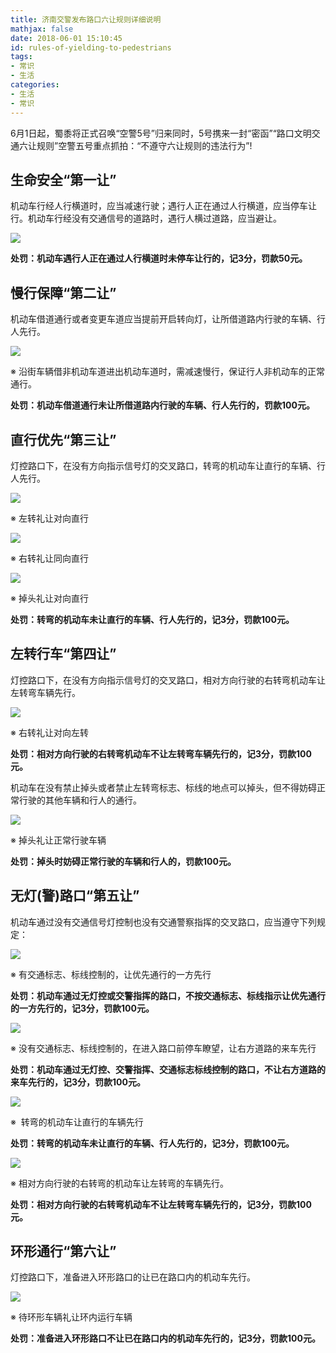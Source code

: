 ```yaml
---
title: 济南交警发布路口六让规则详细说明
mathjax: false
date: 2018-06-01 15:10:45
id: rules-of-yielding-to-pedestrians 
tags:
- 常识
- 生活
categories:
- 生活
- 常识
---
```


6月1日起，蜀黍将正式召唤“空警5号”归来同时，5号携来一封“密函”“路口文明交通六让规则”空警五号重点抓拍：“不遵守六让规则的违法行为”!

<!---more---> 

## 生命安全“第一让” 

机动车行经人行横道时，应当减速行驶；遇行人正在通过人行横道，应当停车让行。机动车行经没有交通信号的道路时，遇行人横过道路，应当避让。

![](http://img.shihuidaren.cn/rules-of-yielding-to-pedestrians/494b8fe050488b6a676c6c8cc69e4b84.jpg)

**处罚：机动车遇行人正在通过人行横道时未停车让行的，记3分，罚款50元。**

## 慢行保障“第二让”

机动车借道通行或者变更车道应当提前开启转向灯，让所借道路内行驶的车辆、行人先行。

![](http://img.shihuidaren.cn/rules-of-yielding-to-pedestrians/4173cc46bca95f22d7c55d83ef452ef7.jpg)

※ 沿街车辆借非机动车道进出机动车道时，需减速慢行，保证行人非机动车的正常通行。

**处罚：机动车借道通行未让所借道路内行驶的车辆、行人先行的，罚款100元。**

## 直行优先“第三让” 

灯控路口下，在没有方向指示信号灯的交叉路口，转弯的机动车让直行的车辆、行人先行。

![](http://img.shihuidaren.cn/rules-of-yielding-to-pedestrians/d5c7551ba931323c4b03d21c1dcb25b3.jpg)

※ 左转礼让对向直行

![](http://img.shihuidaren.cn/rules-of-yielding-to-pedestrians/FD9A214824BE472BA63812AA613747EA.jpeg)

※ 右转礼让同向直行

![](http://img.shihuidaren.cn/rules-of-yielding-to-pedestrians/577c04e3626991bf73f613f8e281bf4c.jpg)

※ 掉头礼让对向直行

**处罚：转弯的机动车未让直行的车辆、行人先行的，记3分，罚款100元。**

## 左转行车“第四让” 

灯控路口下，在没有方向指示信号灯的交叉路口，相对方向行驶的右转弯机动车让左转弯车辆先行。

![](http://img.shihuidaren.cn/rules-of-yielding-to-pedestrians/0d50637cc3e92fa69936e32cc3cc283b.jpg)

※ 右转礼让对向左转

**处罚：相对方向行驶的右转弯机动车不让左转弯车辆先行的，记3分，罚款100元。**

机动车在没有禁止掉头或者禁止左转弯标志、标线的地点可以掉头，但不得妨碍正常行驶的其他车辆和行人的通行。

![](http://img.shihuidaren.cn/rules-of-yielding-to-pedestrians/f00a5f94f49ee087b5f8209fddaf562b.jpg)

※ 掉头礼让正常行驶车辆

**处罚：掉头时妨碍正常行驶的车辆和行人的，罚款100元。**

## 无灯(警)路口“第五让” 

机动车通过没有交通信号灯控制也没有交通警察指挥的交叉路口，应当遵守下列规定：

![](http://img.shihuidaren.cn/rules-of-yielding-to-pedestrians/e31e43e2eaa732d1db0208477198e72a.jpg)

※ 有交通标志、标线控制的，让优先通行的一方先行

**处罚：机动车通过无灯控或交警指挥的路口，不按交通标志、标线指示让优先通行的一方先行的，记3分，罚款100元。**

![](http://img.shihuidaren.cn/rules-of-yielding-to-pedestrians/2f9da6f14ec5e571ae375ba276ce86df.jpg)

※ 没有交通标志、标线控制的，在进入路口前停车瞭望，让右方道路的来车先行

**处罚：机动车通过无灯控、交警指挥、交通标志标线控制的路口，不让右方道路的来车先行的，记3分，罚款100元。**

![](http://img.shihuidaren.cn/rules-of-yielding-to-pedestrians/b25616b0ff062ffa4f8681ce633aaf2b.jpg)

※  转弯的机动车让直行的车辆先行

**处罚：转弯的机动车未让直行的车辆、行人先行的，记3分，罚款100元。**

![](http://img.shihuidaren.cn/rules-of-yielding-to-pedestrians/ffcb6bfc61fc5fdfe10362e54381f533.jpg)

※ 相对方向行驶的右转弯的机动车让左转弯的车辆先行。

**处罚：相对方向行驶的右转弯机动车不让左转弯车辆先行的，记3分，罚款100元。**

## 环形通行“第六让”

灯控路口下，准备进入环形路口的让已在路口内的机动车先行。

![](http://img.shihuidaren.cn/rules-of-yielding-to-pedestrians/73c97d0beb6c1ea7c1583f57f21a08ba.jpg)

※ 待环形车辆礼让环内运行车辆

**处罚：准备进入环形路口不让已在路口内的机动车先行的，记3分，罚款100元。**